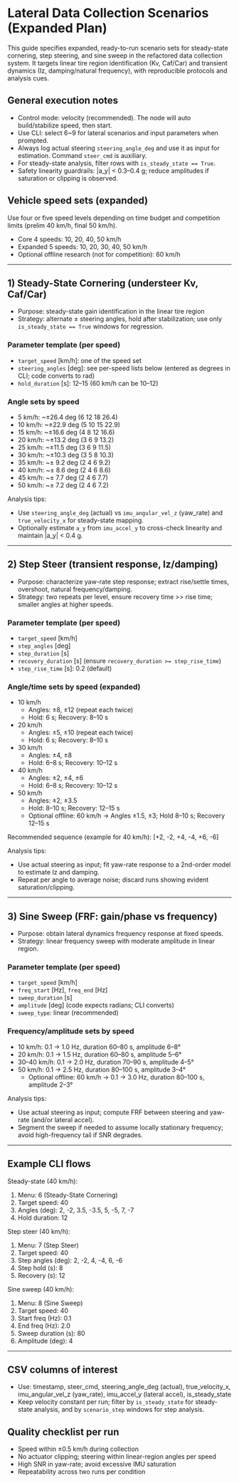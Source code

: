 # Lateral Data Collection Scenarios (Expanded Plan)

This guide specifies expanded, ready-to-run scenario sets for steady-state cornering, step steering, and sine sweep in the refactored data collection system. It targets linear tire region identification (Kv, Caf/Car) and transient dynamics (Iz, damping/natural frequency), with reproducible protocols and analysis cues.

## General execution notes
- Control mode: velocity (recommended). The node will auto build/stabilize speed, then start.
- Use CLI: select 6~9 for lateral scenarios and input parameters when prompted.
- Always log actual steering `steering_angle_deg` and use it as input for estimation. Command `steer_cmd` is auxiliary.
- For steady-state analysis, filter rows with `is_steady_state == True`.
- Safety linearity guardrails: |a_y| < 0.3–0.4 g; reduce amplitudes if saturation or clipping is observed.

## Vehicle speed sets (expanded)
Use four or five speed levels depending on time budget and competition limits (prelim 40 km/h, final 50 km/h).
- Core 4 speeds: 10, 20, 40, 50 km/h
- Expanded 5 speeds: 10, 20, 30, 40, 50 km/h
- Optional offline research (not for competition): 60 km/h

---

## 1) Steady-State Cornering (understeer Kv, Caf/Car)

- Purpose: steady-state gain identification in the linear tire region
- Strategy: alternate ± steering angles, hold after stabilization; use only `is_steady_state == True` windows for regression.

### Parameter template (per speed)
- `target_speed` [km/h]: one of the speed set
- `steering_angles` [deg]: see per-speed lists below (entered as degrees in CLI; code converts to rad)
- `hold_duration` [s]: 12–15 (60 km/h can be 10–12)

### Angle sets by speed
-  5 km/h: ~±26.4 deg (6 12 18 26.4)
- 10 km/h: ~±22.9 deg (5 10 15 22.9)
- 15 km/h: ~±16.6 deg (4 8 12 16.6)
- 20 km/h: ~±13.2 deg (3 6 9 13.2)
- 25 km/h: ~±11.5 deg (3 6 9 11.5)
- 30 km/h: ~±10.3 deg (3 5 8 10.3)
- 35 km/h: ~± 9.2 deg (2 4 6 9.2)
- 40 km/h: ~± 8.6 deg (2 4 6 8.6)
- 45 km/h: ~± 7.7 deg (2 4 6 7.7)
- 50 km/h: ~± 7.2 deg (2 4 6 7.2)

Analysis tips:
- Use `steering_angle_deg` (actual) vs `imu_angular_vel_z` (yaw_rate) and `true_velocity_x` for steady-state mapping.
- Optionally estimate `a_y` from `imu_accel_y` to cross-check linearity and maintain |a_y| < 0.4 g.

---

## 2) Step Steer (transient response, Iz/damping)

- Purpose: characterize yaw-rate step response; extract rise/settle times, overshoot, natural frequency/damping.
- Strategy: two repeats per level, ensure recovery time >> rise time; smaller angles at higher speeds.

### Parameter template (per speed)
- `target_speed` [km/h]
- `step_angles` [deg]
- `step_duration` [s]
- `recovery_duration` [s] (ensure `recovery_duration >= step_rise_time`)
- `step_rise_time` [s]: 0.2 (default)

### Angle/time sets by speed (expanded)
- 10 km/h
  - Angles: ±8, ±12 (repeat each twice)
  - Hold: 6 s; Recovery: 8–10 s
- 20 km/h
  - Angles: ±5, ±10 (repeat each twice)
  - Hold: 6 s; Recovery: 8–10 s
- 30 km/h
  - Angles: ±4, ±8
  - Hold: 6–8 s; Recovery: 10–12 s
- 40 km/h
  - Angles: ±2, ±4, ±6
  - Hold: 6–8 s; Recovery: 10–12 s
- 50 km/h
  - Angles: ±2, ±3.5
  - Hold: 8–10 s; Recovery: 12–15 s
  - Optional offline: 60 km/h → Angles ±1.5, ±3; Hold 8–10 s; Recovery 12–15 s

Recommended sequence (example for 40 km/h): [+2, -2, +4, -4, +6, -6]

Analysis tips:
- Use actual steering as input; fit yaw-rate response to a 2nd-order model to estimate Iz and damping.
- Repeat per angle to average noise; discard runs showing evident saturation/clipping.

---

## 3) Sine Sweep (FRF: gain/phase vs frequency)

- Purpose: obtain lateral dynamics frequency response at fixed speeds.
- Strategy: linear frequency sweep with moderate amplitude in linear region.

### Parameter template (per speed)
- `target_speed` [km/h]
- `freq_start` [Hz], `freq_end` [Hz]
- `sweep_duration` [s]
- `amplitude` [deg] (code expects radians; CLI converts)
- `sweep_type`: linear (recommended)

### Frequency/amplitude sets by speed
- 10 km/h: 0.1 → 1.0 Hz, duration 60–80 s, amplitude 6–8°
- 20 km/h: 0.1 → 1.5 Hz, duration 60–80 s, amplitude 5–6°
- 30–40 km/h: 0.1 → 2.0 Hz, duration 70–90 s, amplitude 4–5°
- 50 km/h: 0.1 → 2.5 Hz, duration 80–100 s, amplitude 3–4°
  - Optional offline: 60 km/h → 0.1 → 3.0 Hz, duration 80–100 s, amplitude 2–3°

Analysis tips:
- Use actual steering as input; compute FRF between steering and yaw-rate (and/or lateral accel).
- Segment the sweep if needed to assume locally stationary frequency; avoid high-frequency tail if SNR degrades.

---

## Example CLI flows

Steady-state (40 km/h):
1) Menu: 6 (Steady-State Cornering)
2) Target speed: 40
3) Angles (deg): 2, -2, 3.5, -3.5, 5, -5, 7, -7
4) Hold duration: 12

Step steer (40 km/h):
1) Menu: 7 (Step Steer)
2) Target speed: 40
3) Step angles (deg): 2, -2, 4, -4, 6, -6
4) Step hold (s): 8
5) Recovery (s): 12

Sine sweep (40 km/h):
1) Menu: 8 (Sine Sweep)
2) Target speed: 40
3) Start freq (Hz): 0.1
4) End freq (Hz): 2.0
5) Sweep duration (s): 80
6) Amplitude (deg): 4

---

## CSV columns of interest
- Use: timestamp, steer_cmd, steering_angle_deg (actual), true_velocity_x, imu_angular_vel_z (yaw_rate), imu_accel_y (lateral accel), is_steady_state
- Keep velocity constant per run; filter by `is_steady_state` for steady-state analysis, and by `scenario_step` windows for step analysis.

## Quality checklist per run
- Speed within ±0.5 km/h during collection
- No actuator clipping; steering within linear-region angles per speed
- High SNR in yaw-rate; avoid excessive IMU saturation
- Repeatability across two runs per condition

